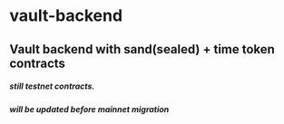 # vault-backend
## Vault backend with sand(sealed) + time token contracts


##### still testnet contracts.
##### will be updated before mainnet migration
